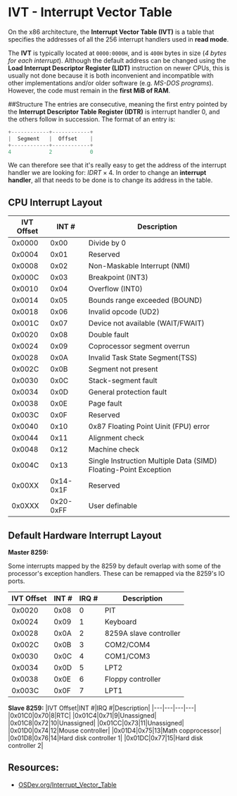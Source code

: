 # IVT - Interrupt Vector Table
On the x86 architecture, the **Interrupt Vector Table (IVT)** is a table that specifies the addresses of all the 256 interrupt handlers used in **read mode**.

The **IVT** is typically located at `0000:0000H`, and is `400H` bytes in size (*4 bytes for each interrupt*). Although the default address can be changed using the **Load Interrupt Descriptor Register (LIDT)** instruction on newer CPUs, this is usually not done because it is both inconvenient and incompatible with other implementations and/or older software (e.g. *MS-DOS programs*). However, the code must remain in the **first MiB of RAM**.

##Structure
The entries are consecutive, meaning the first entry pointed by the **Interrupt Descriptor Table Register (IDTR)** is interrupt handler 0, and the others follow in succession. The format of an entry is:
```c
+------------+------------+
|  Segment   |  Offset    |
+------------+------------+
4            2            0
```
We can therefore see that it's really easy to get the address of the interrupt handler we are looking for: $IDRT \times 4$. In order to change an **interrupt handler**, all that needs to be done is to change its address in the table.

## CPU Interrupt Layout
|IVT Offset | INT #|Description|
|---|---|---|
|0x0000|0x00|Divide by 0|
|0x0004|0x01|Reserved|
|0x0008|0x02|Non-Maskable Interrupt (NMI)|
|0x000C|0x03|Breakpoint (INT3)|
|0x0010|0x04|Overflow (INT0)|
|0x0014|0x05|Bounds range exceeded (BOUND)|
|0x0018|0x06|Invalid opcode (UD2)|
|0x001C|0x07|Device not available (WAIT/FWAIT)|
|0x0020|0x08|Double fault|
|0x0024|0x09|Coprocessor segment overrun|
|0x0028|0x0A|Invalid Task State Segment(TSS)|
|0x002C|0x0B|Segment not present|
|0x0030|0x0C|Stack-segment fault|
|0x0034|0x0D|General protection fault|
|0x0038|0x0E|Page fault|
|0x003C|0x0F|Reserved|
|0x0040|0x10|0x87 Floating Point Uinit (FPU) error|
|0x0044|0x11|Alignment check|
|0x0048|0x12|Machine check|
|0x004C|0x13|Single Instruction Multiple Data (SIMD) Floating-Point Exception|
|0x00XX|0x14-0x1F|Reserved|
|0x0XXX|0x20-0xFF|User definable|

## Default Hardware Interrupt Layout
**Master 8259:**

Some interrupts mapped by the 8259 by default overlap with some of the processor's exception handlers. These can be remapped via the 8259's IO ports.

|IVT Offset|INT #|IRQ #|Description|
|---|---|---|---|
|0x0020|0x08|0|PIT|
|0x0024|0x09|1|Keyboard|
|0x0028|0x0A|2|8259A slave controller|
|0x002C|0x0B|3|COM2/COM4|
|0x0030|0x0C|4|COM1/COM3|
|0x0034|0x0D|5|LPT2|
|0x0038|0x0E|6|Floppy controller|
|0x003C|0x0F|7|LPT1|

**Slave 8259:**
|IVT Offset|INT #|IRQ #|Description|
|---|---|---|---|
|0x01C0|0x70|8|RTC|
|0x01C4|0x71|9|Unassigned|
|0x01C8|0x72|10|Unassigned|
|0x01CC|0x73|11|Unassigned|
|0x01D0|0x74|12|Mouse controller|
|0x01D4|0x75|13|Math copprocessor|
|0x01D8|0x76|14|Hard disk controller 1|
|0x01DC|0x77|15|Hard disk controller 2|


## Resources:
 * [OSDev.org/Interrupt_Vector_Table](https://wiki.osdev.org/Interrupt_Vector_Table)
